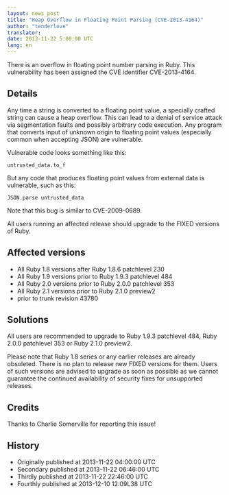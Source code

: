 ```yaml
---
layout: news_post
title: "Heap Overflow in Floating Point Parsing (CVE-2013-4164)"
author: "tenderlove"
translator:
date: 2013-11-22 5:00:00 UTC
lang: en
---
```


There is an overflow in floating point number parsing in Ruby. This
vulnerability has been assigned the CVE identifier CVE-2013-4164.

## Details

Any time a string is converted to a floating point value, a specially crafted
string can cause a heap overflow.  This can lead to a denial of service attack
via segmentation faults and possibly arbitrary code execution.  Any program
that converts input of unknown origin to floating point values (especially
common when accepting JSON) are vulnerable.

Vulnerable code looks something like this:

    untrusted_data.to_f

But any code that produces floating point values from external data is
vulnerable, such as this:

    JSON.parse untrusted_data

Note that this bug is similar to CVE-2009-0689.

All users running an affected release should upgrade to the FIXED versions
of Ruby.

## Affected versions

* All Ruby 1.8 versions after Ruby 1.8.6 patchlevel 230
* All Ruby 1.9 versions prior to Ruby 1.9.3 patchlevel 484
* All Ruby 2.0 versions prior to Ruby 2.0.0 patchlevel 353
* All Ruby 2.1 versions prior to Ruby 2.1.0 preview2
* prior to trunk revision 43780

## Solutions

All users are recommended to upgrade to Ruby 1.9.3 patchlevel 484,
Ruby 2.0.0 patchlevel 353 or Ruby 2.1.0 preview2.

Please note that Ruby 1.8 series or any earlier releases are already
obsoleted.  There is no plan to release new FIXED versions for them.
Users of such versions are advised to upgrade as soon as possible as
we cannot guarantee the continued availability of security fixes for
unsupported releases.

## Credits

Thanks to Charlie Somerville for reporting this issue!

## History

* Originally published at 2013-11-22 04:00:00 UTC
* Secondary published at 2013-11-22 06:46:00 UTC
* Thirdly published at 2013-11-22 22:46:00 UTC
* Fourthly published at 2013-12-10 12:09L38 UTC
